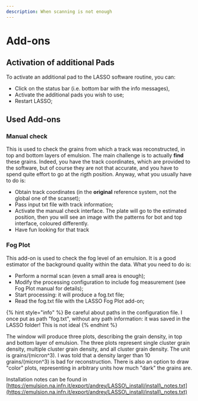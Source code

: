 ```yaml
---
description: When scanning is not enough
---
```


# Add-ons

## Activation of additional Pads

To activate an additional pad to the LASSO software routine, you can:

* Click on the status bar (i.e. bottom bar with the info messages),&#x20;
* Activate the additional pads you wish to use;
* Restart LASSO;

## Used Add-ons

### Manual check

This is used to check the grains from which a track was reconstructed, in top and bottom layers of emulsion. The main challenge is to actually **find** these grains. Indeed, you have the track coordinates, which are provided to the software, but of course they are not that accurate, and you have to spend quite effort to go at the rigth position. Anyway, what you usually have to do is:

* Obtain track coordinates (in the **original** reference system, not the global one of the scanset);
* Pass input txt file with track information;
* Activate the manual check interface. The plate will go to the estimated position, then you will see an image with the patterns for bot and top interface, coloured differently.
* Have fun looking for that track

### Fog Plot

This add-on is used to check the fog level of an emulsion. It is a good estimator of the background quality within the data. What you need to do is:

* Perform a normal scan (even a small area is enough);
* Modify the processing configuration to include fog measurement (see Fog Plot manual for details);
* Start processing: it will produce a fog.txt file;
* Read the fog.txt file with the LASSO Fog Plot add-on;

{% hint style="info" %}
Be careful about paths in the configuration file. I once put as path "fog.txt", without any path information: it was saved in the LASSO folder! This is not ideal
{% endhint %}

The window will produce three plots, describing the grain density, in top and bottom layer of emulsion. The three plots represent single cluster grain density, multiple cluster grain density, and all cluster grain density. The unit is grains/(micron^3). I was told that a density larger than 10 grains/(micron^3) is bad for reconstruction. There is also an option to draw "color" plots, representing in arbitrary units how much "dark" the grains are.

Installation notes can be found in \
[https://emulsion.na.infn.it/export/andrey/LASSO\_install/install\_notes.txt](https://emulsion.na.infn.it/export/andrey/LASSO\_install/install\_notes.txt)
